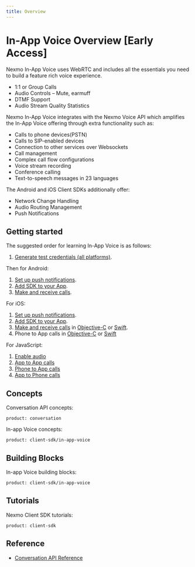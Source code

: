 ```yaml
---
title: Overview
---
```


# In-App Voice Overview [Early Access]

Nexmo In-App Voice uses WebRTC and includes all the essentials you need to build a feature rich voice experience.

* 1:1 or Group Calls
* Audio Controls – Mute, earmuff
* DTMF Support
* Audio Stream Quality Statistics

Nexmo In-App Voice integrates with the Nexmo Voice API which amplifies the In-App Voice offering through extra functionality such as:

* Calls to phone devices(PSTN)
* Calls to SIP-enabled devices 
* Connection to other services over Websockets
* Call management
* Complex call flow configurations
* Voice stream recording
* Conference calling
* Text-to-speech messages in 23 languages

The Android and iOS Client SDKs additionally offer:

* Network Change Handling
* Audio Routing Management
* Push Notifications

## Getting started

The suggested order for learning In-App Voice is as follows:

1. [Generate test credentials (all platforms)](/tutorials/client-sdk-generate-test-credentials).

Then for Android:

1. [Set up push notifications](/tutorials/client-sdk-android-set-up-push-notifications).
2. [Add SDK to your App](/tutorials/client-sdk-android-add-sdk-to-your-app).
3. [Make and receive calls](/tutorials/client-sdk-android-make-receive-calls).

For iOS:

1. [Set up push notifications](/tutorials/client-sdk-ios-set-up-push-notifications).
2. [Add SDK to your App](/tutorials/client-sdk-ios-add-sdk-to-your-app).
3. [Make and receive calls](/tutorials/client-sdk-ios-in-app-calling) in [Objective-C](/tutorials/client-sdk-ios-make-receive-calls-objective-c) or [Swift](/tutorials/client-sdk-ios-make-receive-calls-swift).
4. Phone to App calls in [Objective-C](/tutorials/client-sdk-ios-inbound-pstn-objective-c) or [Swift](/tutorials/client-sdk-ios-inbound-pstn-swift)

For JavaScript:

1. [Enable audio](/client-sdk/in-app-voice/guides/enable-audio)
2. [App to App calls](/client-sdk/in-app-voice/guides/calling-users)
3. [Phone to App calls](/client-sdk/in-app-voice/guides/inbound-pstn)
4. [App to Phone calls](/client-sdk/in-app-voice/guides/outbound-pstn)

## Concepts

Conversation API concepts:

```concept_list
product: conversation
```

In-app Voice concepts:

```concept_list
product: client-sdk/in-app-voice
```

## Building Blocks

In-app Voice building blocks:

```building_block_list
product: client-sdk/in-app-voice
```

## Tutorials

Nexmo Client SDK tutorials:

```tutorials
product: client-sdk
```

## Reference

* [Conversation API Reference](/api/conversation)

